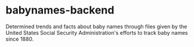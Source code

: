 # babynames-backend
Determined trends and facts about baby names through files given by the United States Social Security Administration's efforts to track baby names since 1880.
